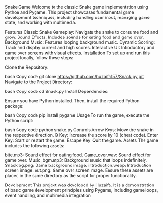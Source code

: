 Snake Game
Welcome to the classic Snake game implementation using Python and Pygame. This project showcases fundamental game development techniques, including handling user input, managing game state, and working with multimedia.

Features
Classic Snake Gameplay: Navigate the snake to consume food and grow.
Sound Effects: Includes sounds for eating food and game over.
Background Music: Features looping background music.
Dynamic Scoring: Track and display current and high scores.
Interactive UI: Introductory and game over screens with visual effects.
Installation
To set up and run this project locally, follow these steps:

Clone the Repository:

bash
Copy code
git clone https://github.com/huzaifa157/Snack.py.git
Navigate to the Project Directory:

bash
Copy code
cd Snack.py
Install Dependencies:

Ensure you have Python installed. Then, install the required Python package:

bash
Copy code
pip install pygame
Usage
To run the game, execute the Python script:

bash
Copy code
python snake.py
Controls
Arrow Keys: Move the snake in the respective direction.
Q Key: Increase the score by 10 (cheat code).
Enter Key: Start or restart the game.
Escape Key: Quit the game.
Assets
The game includes the following assets:

bite.mp3: Sound effect for eating food.
Game_over.wav: Sound effect for game over.
Music_bgm.mp3: Background music that loops indefinitely.
Snack.bg.png: Game background image.
introduction.webp: Introduction screen image.
out.png: Game over screen image.
Ensure these assets are placed in the same directory as the script for proper functionality.

Development
This project was developed by Huzaifa. It is a demonstration of basic game development principles using Pygame, including game loops, event handling, and multimedia integration.
